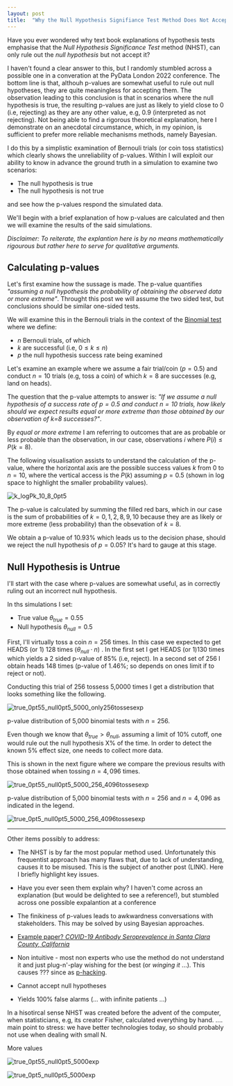 ```yaml
---
layout: post
title:  "Why the Null Hypothesis Signifiance Test Method Does Not Accept the Null Hypothesis"
---
```


Have you ever wondered why text book explanations of hypothesis tests emphasise that the *Null Hypothesis Significance Test* method (NHST), can only rule out the *null hypothesis* but not accept it? 

I haven't found a clear answer to this, but I randomly stumbled across a possible one in a converation at the PyData London 2022 conference. The bottom line is that, althouh p-values are somewhat useful to rule out null hypotheses, they are quite meaningless for accepting them. The observation leading to this conclusion is that in scenarios where the null hypothesis is true, the resulting p-values are just as likely to yield close to 0 (i.e, rejecting) as they are any other value, e.g, 0.9 (interpreted as not rejecting). Not being able to find a rigorous theoretical explanation, here I demonstrate on an anecdotal circumstance, which, in my opinion, is sufficient to prefer more reliable mechanisms methods, namely Bayesian.

I do this by a simplistic examination of Bernouli trials (or coin toss statistics) which clearly shows the unreliability of p-values. Within I will exploit our ability to know in advance the ground truth in a simulation to examine two scenarios:
* The null hypothesis is true
* The null hypothesis is not true

and see how the p-values respond the simulated data.

We'll begin with a brief explanation of how p-values are calculated and then we will examine the results of the said simulations.

*Disclaimer: To reiterate, the explantion here is by no means mathematically rigourous but rather here to serve for qualitative arguments.*


## Calculating p-values
Let's first examine how the sussage is made. The p-value quantifies *"assuming a null hypothesis the probability of obtaining the observed data or more extreme"*. Throught this post we will assume the two sided test, but conclusions should be similar one-sided tests.

We will examine this in the Bernouli trials in the context of the [Binomial test](https://en.wikipedia.org/wiki/Binomial_test) where we define:

* $n$ Bernouli trials, of which
* $k$ are successful (i.e, $0 \le k \le n$)
* $p$ the null hypothesis success rate being examined 

Let's examine an example where we assume a fair trial/coin ($p=0.5$) and conduct $n=10$ trials (e.g, toss a coin) of which $k=8$ are successes (e.g, land on heads).

The question that the p-value attempts to answer is: *"If we assume a null hypothesis of a success rate of $p=0.5$ and conduct $n=10$ trials, how likely should we expect results equal or more extreme than those obtained by our observation of k=8 successes?"*.  

By *equal or more extreme* I am referring to outcomes that are as probable or less probable than the observation, in our case, observations $i$ where $P(i)\le P(k=8)$.

The following visualisation assists to understand the calculation of the p-value, where the horizontal axis are the possible success values $k$ from 0 to $n=10$, where the vertical access is the $P(k)$ assuming $p=0.5$ (shown in log space to highlight the smaller probability values).


![k_logPk_10_8_0pt5](https://user-images.githubusercontent.com/6064016/187026769-43b29e47-8f47-4691-87ad-6e564f5164a1.png)

The p-value is calculated by summing the filled red bars, which in our case is the sum of probabilities of $k=0,1,2,8,9,10$ because they are as likely or more extreme (less probability) than the obsevation of $k=8$.

We obtain a p-value of 10.93% which leads us to the decision phase, should we reject the null hypothesis of $p=0.05$? It's hard to gauge at this stage.



## Null Hypothesis is Untrue
I'll start with the case where p-values are somewhat useful, as in correctly ruling out an incorrect null hypothesis. 


In ths simulations I set:
* True value $\theta_{true}=0.55$
* Null hypothesis $\theta_{null}=0.5$

First, I'll virtually toss a coin $n=256$ times. In this case we expected to get HEADS (or 1) 128 times ($\theta_{null} \cdot n$) .  In the first set I get HEADS (or 1)130 times which yields a 2 sided p-value of 85% (i.e, reject). In a second set of 256 I obtain  heads 148 times (p-value of 1.46%; so depends on ones limit if to reject or not). 

Conducting this trial of 256 tossess 5,0000 times I get a distribution that looks something like the following.

![true_0pt55_null0pt5_5000_only256tossesexp](https://user-images.githubusercontent.com/6064016/186759777-88275e57-8d27-44a0-8956-959a782ece5d.png)

p-value distribution of 5,000 binomial tests with $n=256$.

Even though we know that $\theta_{true}>\theta_{null}$, assuming a limit of 10% cutoff, one would rule out the null hypothesis X% of the time. In order to detect the known 5% effect size, one needs to collect more data. 

This is shown in the next figure where we compare the previous results with those obtained when tossing $n=4,096$ times.

![true_0pt55_null0pt5_5000_256_4096tossesexp](https://user-images.githubusercontent.com/6064016/186954686-36dc4c7b-4f79-4b5d-97c8-c5eea9ba161f.png)

p-value distribution of 5,000 binomial tests with $n=256$ and $n=4,096$ as indicated in the legend.



![true_0pt5_null0pt5_5000_256_4096tossesexp](https://user-images.githubusercontent.com/6064016/186955051-bd8e223c-1df8-427f-a566-cd306354bd33.png)






-----
Other items possibly to address:

* The NHST is by far the most popular method used. Unfortunately this frequentist approach has many flaws that, due to lack of understanding, causes it to be misused. This is the subject of another post (LINK). Here I briefly highlight key issues.

* Have you ever seen them explain why? I haven't come across an explanation (but would be delighted to see a reference!), but stumbled across one possible expalantion at a conference  

 
* The finikiness of p-values leads to awkwardness conversations with stakeholders. This may be solved by using Bayesian approaches.

* [Example paper? *COVID-19 Antibody Seroprevalence in Santa Clara County, California*](https://www.medrxiv.org/content/10.1101/2020.04.14.20062463v2)


* Non intuitive - most non experts who use the method do not understand it and just plug-n'-play wishing for the best (or *winging it* ...). This causes ??? since as [p-hacking](https://en.wikipedia.org/wiki/Misuse_of_p-values).
* Cannot accept null hypotheses
* Yields 100% false alarms (... with infinite patients ...) 


In a hisotircal sense NHST was created before the advent of the computer, when statisticians, e.g, its creator Fisher, calculated everything by hand. .... main point to stress: we have better technologies today, so should probably not use when dealing with small N.


More values



![true_0pt55_null0pt5_5000exp](https://user-images.githubusercontent.com/6064016/186759345-6f7fed93-5685-4ef4-af6b-6078c9d88d81.png)

![true_0pt5_null0pt5_5000exp](https://user-images.githubusercontent.com/6064016/186758953-aca5f50b-d18d-4cbf-ab25-6216eda4e364.png)
